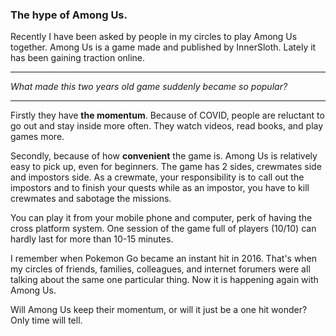 ### The hype of Among Us.

Recently I have been asked by people in my circles to play Among Us together. Among Us is a game made and published by InnerSloth. Lately it has been gaining traction online.

-----

*What made this two years old game suddenly became so popular?*

-----

Firstly they have **the momentum**. Because of COVID, people are reluctant to go out and stay inside more often. They watch videos, read books, and play games more.

Secondly, because of how **convenient** the game is.
Among Us is relatively easy to pick up, even for beginners. The game has 2 sides, crewmates side and impostors side. As a crewmate, your responsibility is to call out the impostors and to finish your quests while as an impostor, you have to kill crewmates and sabotage the missions. 

You can play it from your mobile phone and computer, perk of having the cross platform system. One session of the game full of players (10/10) can hardly last for more than 10-15 minutes. 

I remember when Pokemon Go became an instant hit in 2016. That's when my circles of friends, families, colleagues, and internet forumers were all talking about the same one particular thing. Now it is happening again with Among Us.

Will Among Us keep their momentum, or will it just be a one hit wonder? Only time will tell.
